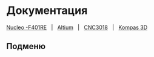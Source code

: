 # Документация

[Nucleo -F401RE]() &nbsp; | &nbsp; [Altium]() &nbsp; | &nbsp; [CNC3018]() &nbsp; | &nbsp; [Kompas 3D](/Kompas%203D/README.md)

## Подменю
